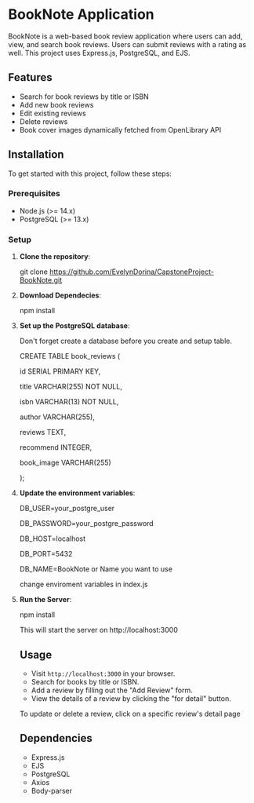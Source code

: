 # BookNote Application

BookNote is a web-based book review application where users can add, view, and search book reviews. Users can submit reviews with a rating as well. This project uses Express.js, PostgreSQL, and EJS.

## Features

- Search for book reviews by title or ISBN
- Add new book reviews
- Edit existing reviews
- Delete reviews
- Book cover images dynamically fetched from OpenLibrary API

## Installation

To get started with this project, follow these steps:

### Prerequisites

- Node.js (>= 14.x)
- PostgreSQL (>= 13.x)

### Setup

1. **Clone the repository**:

   git clone https://github.com/EvelynDorina/CapstoneProject-BookNote.git

2. **Download Dependecies**:

   npm install

3. **Set up the PostgreSQL database**:

   Don't forget create a database before you create and setup table.

   CREATE TABLE book_reviews (

   id SERIAL PRIMARY KEY,

   title VARCHAR(255) NOT NULL,

   isbn VARCHAR(13) NOT NULL,

   author VARCHAR(255),

   reviews TEXT,

   recommend INTEGER,

   book_image VARCHAR(255)

   );

4. **Update the environment variables**:

   DB_USER=your_postgre_user

   DB_PASSWORD=your_postgre_password

   DB_HOST=localhost

   DB_PORT=5432

   DB_NAME=BookNote or Name you want to use

   change enviroment variables in index.js

5. **Run the Server**:

   npm install

   This will start the server on http://localhost:3000

   ## Usage

   - Visit `http://localhost:3000` in your browser.
   - Search for books by title or ISBN.
   - Add a review by filling out the "Add Review" form.
   - View the details of a review by clicking the "for detail" button.

   To update or delete a review, click on a specific review's detail page

   ## Dependencies

   - Express.js
   - EJS
   - PostgreSQL
   - Axios
   - Body-parser
